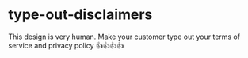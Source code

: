 # type-out-disclaimers
This design is very human. Make your customer type out your terms of service and privacy policy 👍👍👍👍
